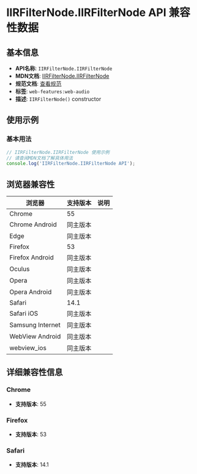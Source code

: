 # IIRFilterNode.IIRFilterNode API 兼容性数据

## 基本信息

- **API名称**: `IIRFilterNode.IIRFilterNode`
- **MDN文档**: [IIRFilterNode.IIRFilterNode](https://developer.mozilla.org/docs/Web/API/IIRFilterNode/IIRFilterNode)
- **规范文档**: [查看规范](https://webaudio.github.io/web-audio-api/#dom-iirfilternode-iirfilternode)
- **标签**: `web-features:web-audio`
- **描述**: `IIRFilterNode()` constructor

## 使用示例

### 基本用法

```javascript
// IIRFilterNode.IIRFilterNode 使用示例
// 请查阅MDN文档了解具体用法
console.log('IIRFilterNode.IIRFilterNode API');
```

## 浏览器兼容性

| 浏览器 | 支持版本 | 说明 |
|--------|----------|------|
| Chrome | 55 |  |
| Chrome Android | 同主版本 |  |
| Edge | 同主版本 |  |
| Firefox | 53 |  |
| Firefox Android | 同主版本 |  |
| Oculus | 同主版本 |  |
| Opera | 同主版本 |  |
| Opera Android | 同主版本 |  |
| Safari | 14.1 |  |
| Safari iOS | 同主版本 |  |
| Samsung Internet | 同主版本 |  |
| WebView Android | 同主版本 |  |
| webview_ios | 同主版本 |  |

## 详细兼容性信息

### Chrome

- **支持版本**: 55

### Firefox

- **支持版本**: 53

### Safari

- **支持版本**: 14.1

